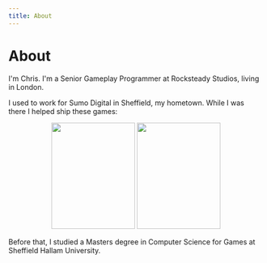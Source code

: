 ```yaml
---
title: About
---
```

# About

I'm Chris. I'm a Senior Gameplay Programmer at Rocksteady Studios, living in London. 

I used to work for Sumo Digital in Sheffield, my hometown. While I was there I helped ship these games:

<div style="text-align:center; display: block">
<div style="display: inline-block">
<img src="{{ site.url }}/assets/images/pd2.jpg" width="165" height="210" />
</div>
<div style="display: inline-block">
<img src="{{ site.url }}/assets/images/cd3.jpg" width="165" height="210"/>
</div>
</div>


Before that, I studied a Masters degree in Computer Science for Games at Sheffield Hallam University. 

